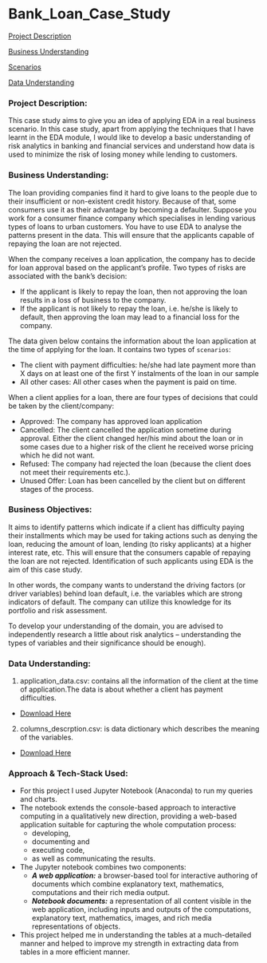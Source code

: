 # Bank_Loan_Case_Study

[Project Description](ProjectDescription)

[Business Understanding](businessunderstanding)

[Scenarios](scenarios)

[Data Understanding](DataUnderstanding)
### Project Description: 
This case study aims to give you an idea of applying EDA in a real business scenario. In
this case study, apart from applying the techniques that I have learnt in the EDA
module, I would like to develop a basic understanding of risk analytics in banking and
financial services and understand how data is used to minimize the risk of losing money
while lending to customers.
### Business Understanding:
The loan providing companies find it hard to give loans to the people due to their
insufficient or non-existent credit history. Because of that, some consumers use it as their
advantage by becoming a defaulter. Suppose you work for a consumer finance company
which specialises in lending various types of loans to urban customers. You have to use
EDA to analyse the patterns present in the data. This will ensure that the applicants
capable of repaying the loan are not rejected.

When the company receives a loan application, the company has to decide for loan
approval based on the applicant’s profile. 
Two types of risks are associated with the bank’s
decision:
- If the applicant is likely to repay the loan, then not approving the loan results in a loss
of business to the company.
- If the applicant is not likely to repay the loan, i.e. he/she is likely to default, then
approving the loan may lead to a financial loss for the company.

The data given below contains the information about the loan application at the time
of applying for the loan. 
It contains two types of `scenarios`:
- The client with payment difficulties: he/she had late payment more than X days on at
least one of the first Y instalments of the loan in our sample
- All other cases: All other cases when the payment is paid on time.

When a client applies for a loan, there are four types of decisions that could be taken by
the client/company:
- Approved: The company has approved loan application
- Cancelled: The client cancelled the application sometime during approval. Either the
client changed her/his mind about the loan or in some cases due to a higher risk of
the client he received worse pricing which he did not want.
- Refused: The company had rejected the loan (because the client does not meet their
requirements etc.).
- Unused Offer: Loan has been cancelled by the client but on different stages of the
process.
### Business Objectives:
It aims to identify patterns which indicate if a client has difficulty paying their
installments which may be used for taking actions such as denying the loan, reducing the
amount of loan, lending (to risky applicants) at a higher interest rate, etc. This will ensure
that the consumers capable of repaying the loan are not rejected. Identification of such
applicants using EDA is the aim of this case study.

In other words, the company wants to understand the driving factors (or driver
variables) behind loan default, i.e. the variables which are strong indicators of default.
The company can utilize this knowledge for its portfolio and risk assessment.

To develop your understanding of the domain, you are advised to independently research
a little about risk analytics – understanding the types of variables and their significance
should be enough).

### Data Understanding:
1. application_data.csv: contains all the information of the client at the time of
application.The data is about whether a client has payment difficulties.

- [Download Here](https://docs.google.com/spreadsheets/d/1G4cweFtW4fMXPFLhrwvRZRPwhe-rhbfoufN9Zm15cKE/edit#gid=848798451)

2. columns_descrption.csv: is data dictionary which describes the meaning of the
variables.

- [Download Here](https://docs.google.com/spreadsheets/d/1W3AMPHCq5J2bEeWu-m7LYwrW4WPtj6QVfyXbG2ge_ZI/edit#gid=939882734)

### Approach & Tech-Stack Used:
- For this project I used Jupyter Notebook (Anaconda) to run my queries
and charts.
- The notebook extends the console-based approach to interactive
computing in a qualitatively new direction, providing a web-based
application suitable for capturing the whole computation process:
  - developing,
  - documenting and
  - executing code,
  - as well as communicating the results.
- The Jupyter notebook combines two
components:
  - ***A web application:*** a browser-based tool for interactive authoring of
documents which combine explanatory text, mathematics,
computations and their rich media output.
  - ***Notebook documents:*** a representation of all content visible in the
web application, including inputs and outputs of the computations,
explanatory text, mathematics, images, and rich media representations
of objects.
- This project helped me in understanding the tables at a much-detailed
manner and helped to improve my strength in extracting data from
tables in a more efficient manner.
